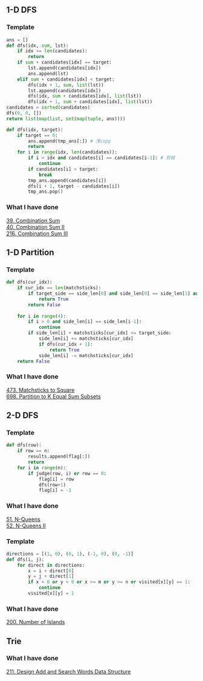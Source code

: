 ## 1-D DFS

### Template
``` python
ans = []
def dfs(idx, sum, lst):
    if idx >= len(candidates):
        return
    if sum + candidates[idx] == target:
        lst.append(candidates[idx])
        ans.append(lst)
    elif sum + candidates[idx] < target:
        dfs(idx + 1, sum, list(lst))
        lst.append(candidates[idx])
        dfs(idx, sum + candidates[idx], list(lst))
        dfs(idx + 1, sum + candidates[idx], list(lst))
candidates = sorted(candidates)
dfs(0, 0, [])
return list(map(list, set(map(tuple, ans))))
```
``` python
def dfs(idx, target):
    if target == 0:
        ans.append(tmp_ans[:]) # 浅copy
        return
    for i in range(idx, len(candidates)):
        if i > idx and candidates[i] == candidates[i-1]: # 剪枝
            continue
        if candidates[i] > target:
            break
        tmp_ans.append(candidates[i])
        dfs(i + 1, target - candidates[i])
        tmp_ans.pop()
```
### What I have done
[39. Combination Sum](https://leetcode.com/problems/combination-sum/description/)  
[40. Combination Sum II](https://leetcode.com/problems/combination-sum-ii/description/)  
[216. Combination Sum III](https://leetcode.com/problems/combination-sum-iii/)  

## 1-D Partition
### Template
``` python
def dfs(cur_idx):
    if cur_idx == len(matchsticks):
        if target_side == side_len[0] and side_len[0] == side_len[1] and side_len[1] == side_len[2] and side_len[2] == side_len[3]:
            return True
        return False
    
    for i in range(4):
        if i > 0 and side_len[i] == side_len[i-1]:
            continue
        if side_len[i] + matchsticks[cur_idx] <= target_side:
            side_len[i] += matchsticks[cur_idx]
            if dfs(cur_idx + 1):
                return True
            side_len[i] -= matchsticks[cur_idx]
    return False
```
### What I have done
[473. Matchsticks to Square](https://leetcode.com/problems/matchsticks-to-square/description/)  
[698. Partition to K Equal Sum Subsets](https://leetcode.com/problems/partition-to-k-equal-sum-subsets/description/)

## 2-D DFS
### Template
```python
def dfs(row):
    if row == n:
        results.append(flag[:])
        return
    for i in range(n):
        if judge(row, i) or row == 0:
            flag[i] = row
            dfs(row+1)
            flag[i] = -1
```
### What I have done
[51. N-Queens](https://leetcode.com/problems/n-queens/description/)  
[52. N-Queens II](https://leetcode.com/problems/n-queens-ii/description/)  

### Template
``` python
directions = [(1, 0), (0, 1), (-1, 0), (0, -1)]
def dfs(i, j):
    for direct in directions:
        x = i + direct[0]
        y = j + direct[1]
        if x < 0 or y < 0 or x >= m or y >= n or visited[x][y] == 1:
            continue
        visited[x][y] = 1
```

### What I have done
[200. Number of Islands](https://leetcode.com/problems/number-of-islands/description/)  

## Trie
### What I have done
[211. Design Add and Search Words Data Structure](https://leetcode.com/problems/design-add-and-search-words-data-structure/description/)